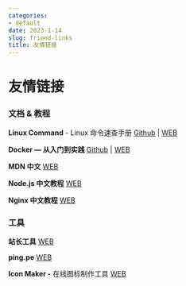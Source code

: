 ```yaml
---
categories:
- default
date: 2023-1-14
slug: friend-links
title: 友情链接
---
```


# 友情链接

### 文档 & 教程

**Linux Command** - Linux 命令速查手册 [Github](https://github.com/jaywcjlove/linux-command) | [WEB](https://qq.wdev.cn/)

**Docker — 从入门到实践** [Github](https://github.com/yeasy/docker\_practice) | [WEB](https://yeasy.gitbook.io/docker\_practice/)

**MDN 中文** [WEB](https://developer.mozilla.org/zh-CN/docs/Web)

**Node.js 中文教程** [WEB](http://dev.nodejs.cn/learn)

**Nginx 中文教程** [WEB](https://www.cainiaojc.com/nginx/nginx-index.html)

### 工具

**站长工具** [WEB](https://tool.chinaz.com/)

**ping.pe** [WEB](https://ping.pe/)

**Icon Maker -** 在线图标制作工具 [WEB](https://icon.ray.so/)

